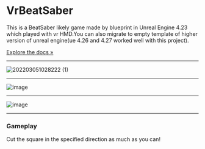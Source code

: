 # VrBeatSaber
This is a BeatSaber likely game made by blueprint in Unreal Engine 4.23 which played with vr HMD.You can also migrate to empty template of higher version of unreal engine(ue 4.26 and 4.27 worked well with this project).


[Explore the docs »](https://github.com/xiliangjianke/VrBeatSaber/wiki)
                                                                      
***
![202203051028222 (1)](https://user-images.githubusercontent.com/42806831/156865885-a256889c-aa80-445c-b1a5-ad3f88ff4a71.gif)
***



![image](https://user-images.githubusercontent.com/42806831/156479425-2ae66b74-60ad-407b-b4f5-a90449212b22.png)
***
![image](https://user-images.githubusercontent.com/42806831/156479686-90099374-a229-4c5f-8970-dc6b13bd4fcf.png)
***
### Gameplay
Cut the square in the specified direction as much as you can!



